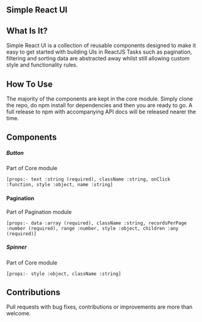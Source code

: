 ## Simple React UI

## What Is It?

Simple React UI is a collection of reusable components designed to make it easy to get started with building UIs in ReactJS
Tasks such as pagination, filtering and sorting data are abstracted away whilst still allowing custom style and functionality rules.

## How To Use

The majority of the components are kept in the core module. Simply clone the repo, do npm install for dependencies and then you are ready to go. A full release to npm with accompanying API docs will be released nearer the time.


## Components

##### Button
Part of Core module

`[props:- text :string (required), className :string, onClick :function, style :object, name :string]`

#### Pagination
Part of Pagination module

`[props:- data :array (required), className :string, recordsPerPage :number (required), range :number, style :object, children :any (required)]`

##### Spinner
Part of Core module

`[props:- style :object, className :string]`






## Contributions

Pull requests with bug fixes, contributions or improvements are more than welcome.
